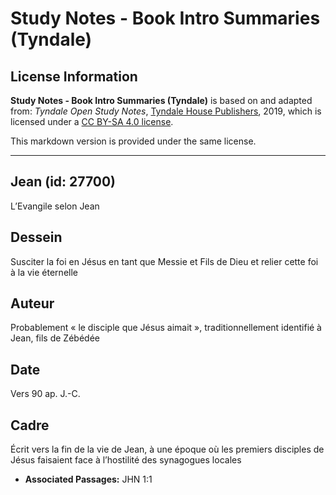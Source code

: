 # Study Notes - Book Intro Summaries (Tyndale)

## License Information

**Study Notes - Book Intro Summaries (Tyndale)** is based on and adapted from: _Tyndale Open Study Notes_, [Tyndale House Publishers](https://tyndaleopenresources.com/), 2019, which is licensed under a [CC BY-SA 4.0 license](https://creativecommons.org/licenses/by-sa/4.0/legalcode.en).

This markdown version is provided under the same license.



--------------------------------

## Jean (id: 27700)

L’Evangile selon Jean

Dessein
-------

Susciter la foi en Jésus en tant que Messie et Fils de Dieu et relier cette foi à la vie éternelle

Auteur
------

Probablement « le disciple que Jésus aimait », traditionnellement identifié à Jean, fils de Zébédée

Date
----

Vers 90 ap. J.\-C.

Cadre
-----

Écrit vers la fin de la vie de Jean, à une époque où les premiers disciples de Jésus faisaient face à l’hostilité des synagogues locales

* **Associated Passages:** JHN 1:1

